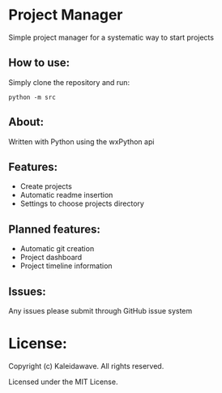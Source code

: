 # Project Manager

Simple project manager for a systematic way to start projects

## How to use:

Simply clone the repository and run:

`python -m src`

## About:

Written with Python using the wxPython api

## Features:

- Create projects
- Automatic readme insertion
- Settings to choose projects directory

## Planned features:

- Automatic git creation
- Project dashboard
- Project timeline information

## Issues:

Any issues please submit through GitHub issue system

# License:
Copyright (c) Kaleidawave. All rights reserved.

Licensed under the MIT License.